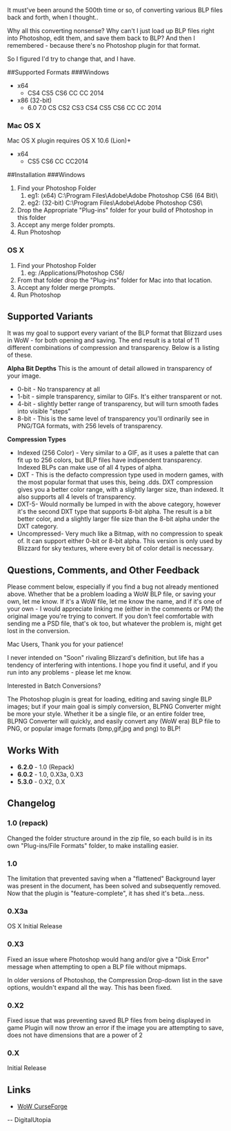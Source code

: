 It must've been around the 500th time or so, of converting various BLP files back and forth, when I thought..

Why all this converting nonsense? Why can't I just load up BLP files right into Photoshop, edit them, and save them back to BLP? And then I remembered - because there's no Photoshop plugin for that format.

So I figured I'd try to change that, and I have.

##Supported Formats
###Windows
* x64
	* CS4 CS5 CS6 CC CC 2014 
* x86 (32-bit)
	* 6.0 7.0 CS CS2 CS3 CS4 CS5 CS6 CC CC 2014

### Mac OS X
Mac OS X plugin requires OS X 10.6 (Lion)+

* x64
	* CS5 CS6 CC CC2014

##Installation
###Windows

1. Find your Photoshop Folder
	1. eg1: (x64) C:\Program Files\Adobe\Adobe Photoshop CS6 (64 Bit)\
	2. eg2: (32-bit) C:\Program Files\Adobe\Adobe Photoshop CS6\
2. Drop the Appropriate "Plug-ins" folder for your build of Photoshop in this folder
3. Accept any merge folder prompts.
4. Run Photoshop

### OS X
1. Find your Photoshop Folder
	1. eg: /Applications/Photoshop CS6/
2. From that folder drop the "Plug-ins" folder for Mac into that location.
3. Accept any folder merge prompts.
4. Run Photoshop

## Supported Variants
It was my goal to support every variant of the BLP format that Blizzard uses in WoW - for both opening and saving. The end result is a total of 11 different combinations of compression and transparency. Below is a listing of these.

**Alpha Bit Depths** This is the amount of detail allowed in transparency of your image.

* 0-bit - No transparency at all
* 1-bit - simple transparency, similar to GIFs. It's either transparent or not.
* 4-bit - slightly better range of transparency, but will turn smooth fades into visible "steps"
* 8-bit - This is the same level of transparency you'll ordinarily see in PNG/TGA formats, with 256 levels of transparency.

**Compression Types**

* Indexed (256 Color) - Very similar to a GIF, as it uses a palette that can fit up to 256 colors, but BLP files have indipendent transparency. Indexed BLPs can make use of all 4 types of alpha.
* DXT - This is the defacto compression type used in modern games, with the most popular format that uses this, being .dds. DXT compression gives you a better color range, with a slightly larger size, than indexed. It also supports all 4 levels of transparency.
* DXT-5- Would normally be lumped in with the above category, however it's the second DXT type that supports 8-bit alpha. The result is a bit better color, and a slightly larger file size than the 8-bit alpha under the DXT category.
* Uncompressed- Very much like a Bitmap, with no compression to speak of. It can support either 0-bit or 8-bit alpha. This version is only used by Blizzard for sky textures, where every bit of color detail is necessary.

## Questions, Comments, and Other Feedback
Please comment below, especially if you find a bug not already mentioned above. Whether that be a problem loading a WoW BLP file, or saving your own, let me know. If it's a WoW file, let me know the name, and if it's one of your own - I would appreciate linking me (either in the comments or PM) the original image you're trying to convert. If you don't feel comfortable with sending me a PSD file, that's ok too, but whatever the problem is, might get lost in the conversion.

Mac Users, Thank you for your patience!

I never intended on "Soon" rivaling Blizzard's definition, but life has a tendency of interfering with intentions. I hope you find it useful, and if you run into any problems - please let me know.

Interested in Batch Conversions?

The Photoshop plugin is great for loading, editing and saving single BLP images; but if your main goal is simply conversion, BLPNG Converter might be more your style. Whether it be a single file, or an entire folder tree, BLPNG Converter will quickly, and easily convert any (WoW era) BLP file to PNG, or popular image formats (bmp,gif,jpg and png) to BLP!

## Works With
* **6.2.0** - 1.0 (Repack)
* **6.0.2** - 1.0, 0.X3a, 0.X3
* **5.3.0** - 0.X2, 0.X

## Changelog
### 1.0 (repack)
Changed the folder structure around in the zip file, so each build is in its own "Plug-ins/File Formats" folder, to make installing easier.

### 1.0
The limitation that prevented saving when a "flattened" Background layer was present in the document, has been solved and subsequently removed.
Now that the plugin is "feature-complete", it has shed it's beta...ness.

### 0.X3a
OS X Initial Release

### 0.X3
Fixed an issue where Photoshop would hang and/or give a "Disk Error" message when attempting to open a BLP file without mipmaps.

In older versions of Photoshop, the Compression Drop-down list in the save options, wouldn't expand all the way. This has been fixed.

### 0.X2
Fixed issue that was preventing saved BLP files from being displayed in game
Plugin will now throw an error if the image you are attempting to save, does not have dimensions that are a power of 2

### 0.X
Initial Release

## Links
* [WoW CurseForge](http://wow.curseforge.com/addons/photoshop-blp-format-plugin/)

-- DigitalUtopia
